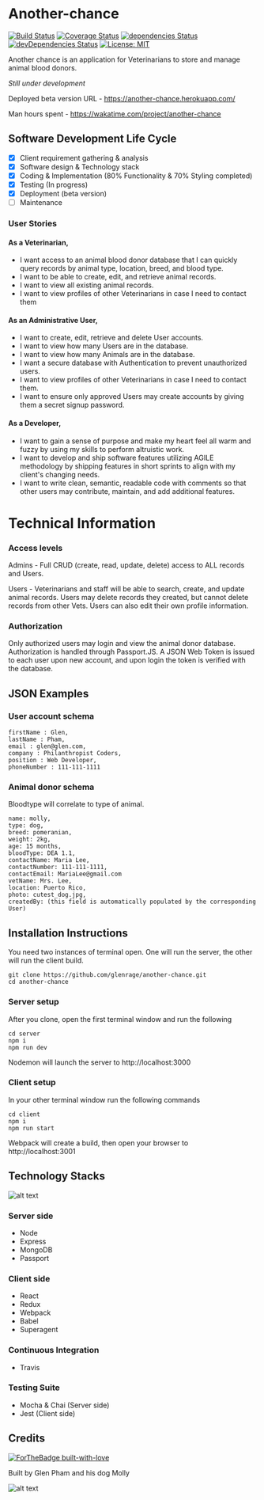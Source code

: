 # Another-chance

[![Build Status](https://travis-ci.org/glenrage/another-chance.svg?branch=master)](https://travis-ci.org/glenrage/another-chance)
[![Coverage Status](https://coveralls.io/repos/github/glenrage/another-chance/badge.svg?branch=master)](https://coveralls.io/github/glenrage/another-chance?branch=master)
[![dependencies Status](https://david-dm.org/expressjs/express/status.svg)](https://david-dm.org/expressjs/express)
[![devDependencies Status](https://david-dm.org/expressjs/express/dev-status.svg)](https://david-dm.org/expressjs/express?type=dev)
[![License: MIT](https://img.shields.io/badge/License-MIT-yellow.svg)](https://opensource.org/licenses/MIT)

Another chance is an application for Veterinarians to store and manage animal blood donors.

 *Still under development*

Deployed beta version URL - https://another-chance.herokuapp.com/

Man hours spent - https://wakatime.com/project/another-chance

## Software Development Life Cycle

- [x] Client requirement gathering & analysis
- [x] Software design & Technology stack
- [x] Coding & Implementation (80% Functionality & 70% Styling completed)
- [x] Testing (In progress)
- [x] Deployment (beta version)
- [ ] Maintenance

### User Stories

#### As a Veterinarian,
+ I want access to an animal blood donor database that I can quickly query records by animal type, location, breed, and blood type.
+ I want to be able to create, edit, and retrieve animal records.
+ I want to view all existing animal records.
+ I want to view profiles of other Veterinarians in case I need to contact them

#### As an Administrative User,
+ I want to create, edit, retrieve and delete User accounts.
+ I want to view how many Users are in the database.
+ I want to view how many Animals are in the database.
+ I want a secure database with Authentication to prevent unauthorized users.
+ I want to view profiles of other Veterinarians in case I need to contact them.
+ I want to ensure only approved Users may create accounts by giving them a secret signup password.

#### As a Developer,
+ I want to gain a sense of purpose and make my heart feel all warm and fuzzy by using my skills to perform altruistic work.
+ I want to develop and ship software features utilizing AGILE methodology by shipping features in short sprints to align with my client's changing needs.
+ I want to write clean, semantic, readable code with comments so that other users may contribute, maintain, and add additional features.

# Technical Information

### Access levels

Admins - Full CRUD (create, read, update, delete) access to ALL records and Users.

Users - Veterinarians and staff will be able to search, create, and update animal records. Users may delete records they created, but cannot delete records from other Vets. Users can also edit their own profile information.

### Authorization

Only authorized users may login and view the animal donor database. Authorization is handled through Passport.JS. A JSON Web Token is issued to each user upon new account, and upon login the token is verified with the database.

## JSON Examples

### User account schema

```
firstName : Glen,
lastName : Pham,
email : glen@glen.com,
company : Philanthropist Coders,
position : Web Developer,
phoneNumber : 111-111-1111
```

### Animal donor schema
Bloodtype will correlate to type of animal.

```
name: molly,
type: dog,
breed: pomeranian,
weight: 2kg,
age: 15 months,
bloodType: DEA 1.1,
contactName: Maria Lee,
contactNumber: 111-111-1111,
contactEmail: MariaLee@gmail.com
vetName: Mrs. Lee,
location: Puerto Rico,
photo: cutest_dog.jpg,
createdBy: (this field is automatically populated by the corresponding User)
```

## Installation Instructions

You need two instances of terminal open. One will run the server, the other will run the client build.

```
git clone https://github.com/glenrage/another-chance.git
cd another-chance
```
### Server setup
After you clone, open the first terminal window and run the following
```
cd server
npm i
npm run dev
```
Nodemon will launch the server to http://localhost:3000

### Client setup

In your other terminal window run the following commands
```
cd client
npm i
npm run start
```
Webpack will create a build, then open your browser to http://localhost:3001

## Technology Stacks
![alt text](http://res.cloudinary.com/glenrage/image/upload/v1502997811/mern_nobysk.gif)

### Server side
* Node
* Express
* MongoDB
* Passport

### Client side
* React
* Redux
* Webpack
* Babel
* Superagent

### Continuous Integration
* Travis

### Testing Suite
* Mocha & Chai (Server side)
* Jest (Client side)

## Credits
[![ForTheBadge built-with-love](http://ForTheBadge.com/images/badges/built-with-love.svg)](https://GitHub.com/glenrage/)


Built by Glen Pham and his dog Molly

![alt text](http://res.cloudinary.com/glenrage/image/upload/c_scale,w_394/v1501914520/mollyboo_dptv9k.jpg)
